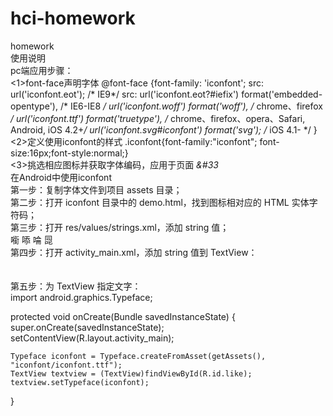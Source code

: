 # hci-homework
homework</br>
使用说明
</br>
pc端应用步骤：</br>
<1>font-face声明字体
@font-face {font-family: 'iconfont';
    src: url('iconfont.eot'); /* IE9*/
    src: url('iconfont.eot?#iefix') format('embedded-opentype'), /* IE6-IE8 */
    url('iconfont.woff') format('woff'), /* chrome、firefox */
    url('iconfont.ttf') format('truetype'), /* chrome、firefox、opera、Safari, Android, iOS 4.2+*/
    url('iconfont.svg#iconfont') format('svg'); /* iOS 4.1- */
}
</br>
<2>定义使用iconfont的样式
.iconfont{font-family:"iconfont";
font-size:16px;font-style:normal;}
</br>
<3>挑选相应图标并获取字体编码，应用于页面
<i class="iconfont">&#33</i>
</br>
在Android中使用iconfont
</br>
第一步：复制字体文件到项目 assets 目录；
</br>
第二步：打开 iconfont 目录中的 demo.html，找到图标相对应的 HTML 实体字符码；
</br>
第三步：打开 res/values/strings.xml，添加 string 值；
</br>
<string name="icons">&#x3605; &#x35ad; &#x35ae; &#x35af;</string>
</br>
第四步：打开 activity_main.xml，添加 string 值到 TextView：
</br>
<TextView
    android:id="@+id/like"
    android:layout_width="wrap_content"
    android:layout_height="wrap_content"
    android:text="@string/icons" />
</br>    
第五步：为 TextView 指定文字：
</br>
import android.graphics.Typeface;
 
protected void onCreate(Bundle savedInstanceState) {
    super.onCreate(savedInstanceState);
    setContentView(R.layout.activity_main);
 
    Typeface iconfont = Typeface.createFromAsset(getAssets(), "iconfont/iconfont.ttf");
    TextView textview = (TextView)findViewById(R.id.like);
    textview.setTypeface(iconfont);
}
